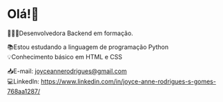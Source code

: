 


# Olá!💜 
👩🏻‍💻Desenvolvedora Backend em formação.

📚Estou estudando a linguagem de programação Python
<br>
💡Conhecimento básico em HTML e CSS

📥E-mail: joyceannerodrigues@gmail.com
<br>
💻LinkedIn: https://www.linkedin.com/in/joyce-anne-rodrigues-s-gomes-768aa1287/

